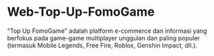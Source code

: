 # Web-Top-Up-FomoGame
"Top Up FomoGame" adalah platform e-commerce dan informasi yang berfokus pada game-game multiplayer unggulan dan paling populer (termasuk Mobile Legends, Free Fire, Roblox, Genshin Impact, dll.).
